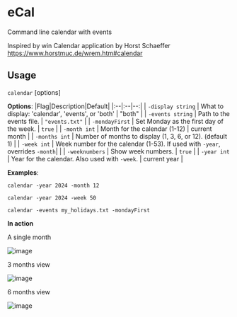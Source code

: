 # eCal

Command line calendar with events

Inspired by win Calendar application by Horst Schaeffer https://www.horstmuc.de/wrem.htm#calendar

## Usage
 `calendar` [options]

**Options**:
|Flag|Description|Default|
|:--|:--|--:|
| `-display string` | What to display: 'calendar', 'events', or 'both' | "both" |
| `-events string` | Path to the events file. | `"events.txt"` |
| `-mondayFirst` | Set Monday as the first day of the week. | `true` |
| `-month int` | Month for the calendar (1-12) | current month |
| `-months int` | Number of months to display (1, 3, 6, or 12). (default 1) |
| `-week int` | Week number for the calendar (1-53). If used with `-year`, overrides `-month`| |
| `-weeknumbers` | Show week numbers. | `true` |
| `-year int` | Year for the calendar. Also used with `-week`. | current year |
  
**Examples**:

  `calendar -year 2024 -month 12`
  
  `calendar -year 2024 -week 50`
  
  `calendar -events my_holidays.txt -mondayFirst`

**In action**

A single month

![image](https://github.com/user-attachments/assets/fe625880-e807-4eb2-a46a-4281acc05dcc)

3 months view

![image](https://github.com/user-attachments/assets/9eb1b220-d324-4cfa-bef3-549742362bd9)

6 months view

![image](https://github.com/user-attachments/assets/e63b72c4-4889-4831-8c5a-71307b990eea)
